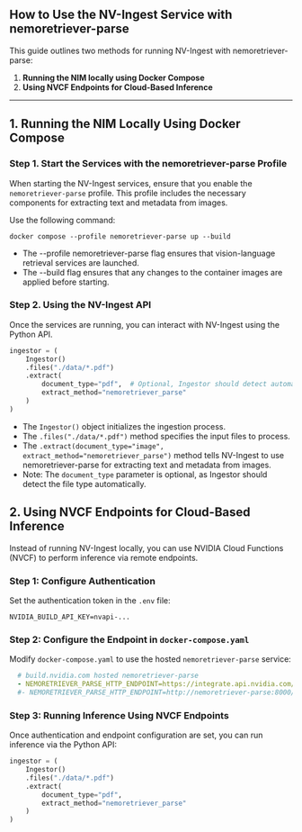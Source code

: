 ## How to Use the NV-Ingest Service with nemoretriever-parse

This guide outlines two methods for running NV-Ingest with nemoretriever-parse:

1. **Running the NIM locally using Docker Compose**
2. **Using NVCF Endpoints for Cloud-Based Inference**

---

## 1. Running the NIM Locally Using Docker Compose

### Step 1. Start the Services with the nemoretriever-parse Profile

When starting the NV-Ingest services, ensure that you enable the `nemoretriever-parse` profile. This profile includes the necessary components for extracting text and metadata from images.

Use the following command:

```shell
docker compose --profile nemoretriever-parse up --build
```

- The --profile nemoretriever-parse flag ensures that vision-language retrieval services are launched.
- The --build flag ensures that any changes to the container images are applied before starting.

### Step 2. Using the NV-Ingest API

Once the services are running, you can interact with NV-Ingest using the Python API.

```python
ingestor = (
    Ingestor()
    .files("./data/*.pdf")
    .extract(
        document_type="pdf",  # Optional, Ingestor should detect automatically in most cases
        extract_method="nemoretriever_parse"
    )
)
```
- The `Ingestor()` object initializes the ingestion process.
- The `.files("./data/*.pdf")` method specifies the input files to process.
- The `.extract(document_type="image", extract_method="nemoretriever_parse")` method tells NV-Ingest to use nemoretriever-parse for extracting text and metadata from images.
- Note: The `document_type` parameter is optional, as Ingestor should detect the file type automatically.

## 2. Using NVCF Endpoints for Cloud-Based Inference

Instead of running NV-Ingest locally, you can use NVIDIA Cloud Functions (NVCF) to perform inference via remote endpoints.

### Step 1: Configure Authentication

Set the authentication token in the `.env` file:

```
NVIDIA_BUILD_API_KEY=nvapi-...
```

### Step 2: Configure the Endpoint in `docker-compose.yaml`

Modify `docker-compose.yaml` to use the hosted `nemoretriever-parse` service:

```yaml
  # build.nvidia.com hosted nemoretriever-parse
  - NEMORETRIEVER_PARSE_HTTP_ENDPOINT=https://integrate.api.nvidia.com/v1/chat/completions
  #- NEMORETRIEVER_PARSE_HTTP_ENDPOINT=http://nemoretriever-parse:8000/v1/chat/completions
```

### Step 3: Running Inference Using NVCF Endpoints

Once authentication and endpoint configuration are set, you can run inference via the Python API:

```python
ingestor = ( 
    Ingestor()
    .files("./data/*.pdf")
    .extract(
        document_type="pdf",
        extract_method="nemoretriever_parse"
    )
)
```
